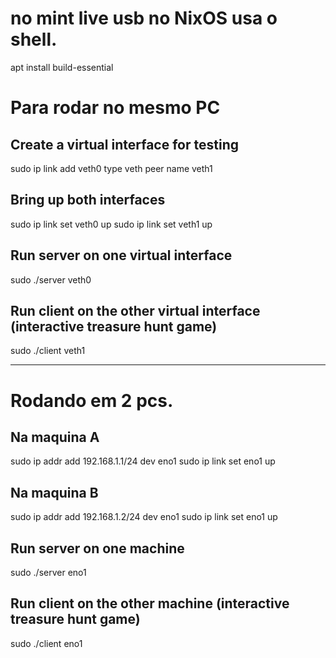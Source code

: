 # no mint live usb no NixOS usa o shell.
apt install build-essential

# Para rodar no mesmo PC

## Create a virtual interface for testing
sudo ip link add veth0 type veth peer name veth1

## Bring up both interfaces
sudo ip link set veth0 up
sudo ip link set veth1 up

## Run server on one virtual interface
sudo ./server veth0

## Run client on the other virtual interface (interactive treasure hunt game)
sudo ./client veth1

---
# Rodando em 2 pcs.

## Na maquina A
sudo ip addr add 192.168.1.1/24 dev eno1
sudo ip link set eno1 up

## Na maquina B
sudo ip addr add 192.168.1.2/24 dev eno1
sudo ip link set eno1 up

## Run server on one machine
sudo ./server eno1

## Run client on the other machine (interactive treasure hunt game)
sudo ./client eno1
